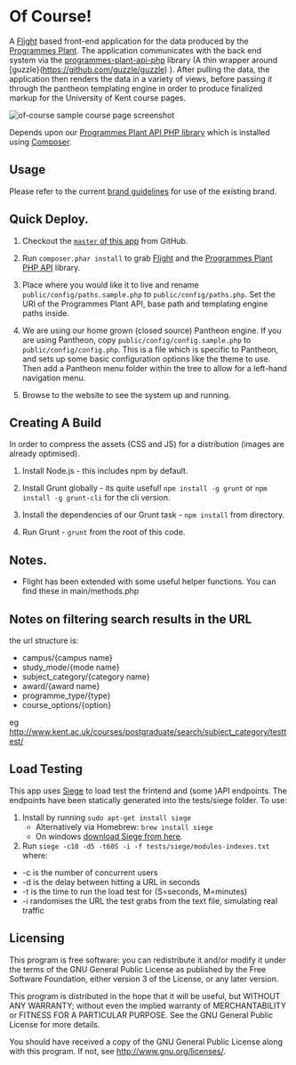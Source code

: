 # Of Course!

A [Flight](http://flightphp.com/) based front-end application for the data produced by the [Programmes Plant](http://github.com/unikent/).
The application communicates with the back end system via the [programmes-plant-api-php](https://github.com/unikent/programmes-plant-api-php) library (A thin wrapper around [guzzle}(https://github.com/guzzle/guzzle) ). After pulling the data, the application then renders the data in a variety of views, before passing it through the pantheon templating engine in order to produce finalized markup for the University of Kent course pages.

![of-course sample course page screenshot](https://raw.github.com/unikent/of-course/develop/screenshot.jpg "of-course sample course page screenshot")

Depends upon our [Programmes Plant API PHP library](https://github.com/unikent/programmes-plant-api-php) which is installed using [Composer](http://getcomposer.org/).

## Usage
Please refer to the current [brand guidelines](https://www.kent.ac.uk/brand) for use of the existing brand.

## Quick Deploy.

1. Checkout the [`master` of this app](http://github.com/unikent/of-course) from GitHub.

2. Run `composer.phar install` to grab [Flight](http://flightphp.com/) and the [Programmes Plant PHP API](https://github.com/unikent/programmes-plant-api-php) library.

3. Place where you would like it to live and rename `public/config/paths.sample.php` to `public/config/paths.php`. Set the URI of the Programmes Plant API, base path and templating engine paths inside.
 
4. We are using our home grown (closed source) Pantheon engine. If you are using Pantheon, copy `public/config/config.sample.php` to `public/config/config.php`. This is a file which is specific to Pantheon, and sets up some basic configuration options like the theme to use. Then add a Pantheon menu folder within the tree to allow for a left-hand navigation menu.

5. Browse to the website to see the system up and running.

## Creating A Build

In order to compress the assets (CSS and JS) for a distribution (images are already optimised).

1. Install Node.js - this includes npm by default.

2. Install Grunt globally - its quite useful! `npm install -g grunt` or `npm install -g grunt-cli` for the cli version. 

4. Install the dependencies of our Grunt task - `npm install` from directory.

3. Run Grunt - `grunt` from the root of this code.

## Notes.
- Flight has been extended with some useful helper functions. You can find these in main/methods.php

## Notes on filtering search results in the URL

the url structure is:

* campus/{campus name}
* study_mode/{mode name}
* subject_category/{category name}
* award/{award name}
* programme_type/{type}
* course_options/{option}

eg  http://www.kent.ac.uk/courses/postgraduate/search/subject_category/testtest/

## Load Testing 
This app uses [Siege](https://www.joedog.org/siege-home/) to load test the frintend and (some )API endpoints. The endpoints have been statically generated into the tests/siege folder. To use:

1. Install by running `sudo apt-get install siege`
   * Alternatively via Homebrew: `brew install siege`
   * On windows [download Siege from here](https://code.google.com/archive/p/siege-windows/).
2. Run `siege -c10 -d5 -t60S -i -f tests/siege/modules-indexes.txt` where:
  * -c is the number of concurrent users
  * -d is the delay between hitting a URL in seconds
  * -t is the time to run the load test for (S=seconds, M=minutes)
  * -i randomises the URL the test grabs from the text file, simulating real traffic


## Licensing

This program is free software: you can redistribute it and/or modify it under the terms of the GNU General Public License as published by the Free Software Foundation, either version 3 of the License, or any later version.

This program is distributed in the hope that it will be useful, but WITHOUT ANY WARRANTY; without even the implied warranty of MERCHANTABILITY or FITNESS FOR A PARTICULAR PURPOSE. See the GNU General Public License for more details.

You should have received a copy of the GNU General Public License along with this program. If not, see http://www.gnu.org/licenses/.

